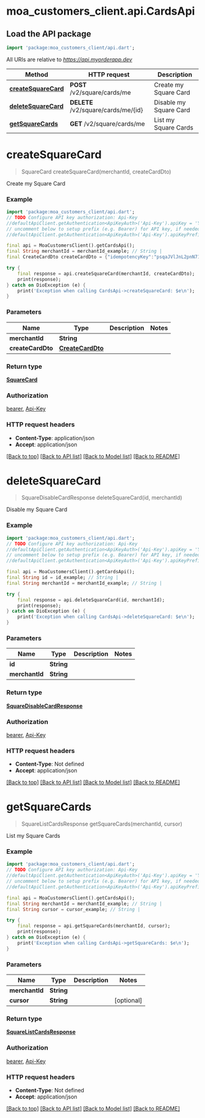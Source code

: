 # moa_customers_client.api.CardsApi

## Load the API package
```dart
import 'package:moa_customers_client/api.dart';
```

All URIs are relative to *https://api.myorderapp.dev*

Method | HTTP request | Description
------------- | ------------- | -------------
[**createSquareCard**](CardsApi.md#createsquarecard) | **POST** /v2/square/cards/me | Create my Square Card
[**deleteSquareCard**](CardsApi.md#deletesquarecard) | **DELETE** /v2/square/cards/me/{id} | Disable my Square Card
[**getSquareCards**](CardsApi.md#getsquarecards) | **GET** /v2/square/cards/me | List my Square Cards


# **createSquareCard**
> SquareCard createSquareCard(merchantId, createCardDto)

Create my Square Card

### Example
```dart
import 'package:moa_customers_client/api.dart';
// TODO Configure API key authorization: Api-Key
//defaultApiClient.getAuthentication<ApiKeyAuth>('Api-Key').apiKey = 'YOUR_API_KEY';
// uncomment below to setup prefix (e.g. Bearer) for API key, if needed
//defaultApiClient.getAuthentication<ApiKeyAuth>('Api-Key').apiKeyPrefix = 'Bearer';

final api = MoaCustomersClient().getCardsApi();
final String merchantId = merchantId_example; // String | 
final CreateCardDto createCardDto = {"idempotencyKey":"psqaJVlJnL2pnN713QWlr","postalCode":"94103","sourceId":"cnon:card-nonce-ok"}; // CreateCardDto | 

try {
    final response = api.createSquareCard(merchantId, createCardDto);
    print(response);
} catch on DioException (e) {
    print('Exception when calling CardsApi->createSquareCard: $e\n');
}
```

### Parameters

Name | Type | Description  | Notes
------------- | ------------- | ------------- | -------------
 **merchantId** | **String**|  | 
 **createCardDto** | [**CreateCardDto**](CreateCardDto.md)|  | 

### Return type

[**SquareCard**](SquareCard.md)

### Authorization

[bearer](../README.md#bearer), [Api-Key](../README.md#Api-Key)

### HTTP request headers

 - **Content-Type**: application/json
 - **Accept**: application/json

[[Back to top]](#) [[Back to API list]](../README.md#documentation-for-api-endpoints) [[Back to Model list]](../README.md#documentation-for-models) [[Back to README]](../README.md)

# **deleteSquareCard**
> SquareDisableCardResponse deleteSquareCard(id, merchantId)

Disable my Square Card

### Example
```dart
import 'package:moa_customers_client/api.dart';
// TODO Configure API key authorization: Api-Key
//defaultApiClient.getAuthentication<ApiKeyAuth>('Api-Key').apiKey = 'YOUR_API_KEY';
// uncomment below to setup prefix (e.g. Bearer) for API key, if needed
//defaultApiClient.getAuthentication<ApiKeyAuth>('Api-Key').apiKeyPrefix = 'Bearer';

final api = MoaCustomersClient().getCardsApi();
final String id = id_example; // String | 
final String merchantId = merchantId_example; // String | 

try {
    final response = api.deleteSquareCard(id, merchantId);
    print(response);
} catch on DioException (e) {
    print('Exception when calling CardsApi->deleteSquareCard: $e\n');
}
```

### Parameters

Name | Type | Description  | Notes
------------- | ------------- | ------------- | -------------
 **id** | **String**|  | 
 **merchantId** | **String**|  | 

### Return type

[**SquareDisableCardResponse**](SquareDisableCardResponse.md)

### Authorization

[bearer](../README.md#bearer), [Api-Key](../README.md#Api-Key)

### HTTP request headers

 - **Content-Type**: Not defined
 - **Accept**: application/json

[[Back to top]](#) [[Back to API list]](../README.md#documentation-for-api-endpoints) [[Back to Model list]](../README.md#documentation-for-models) [[Back to README]](../README.md)

# **getSquareCards**
> SquareListCardsResponse getSquareCards(merchantId, cursor)

List my Square Cards

### Example
```dart
import 'package:moa_customers_client/api.dart';
// TODO Configure API key authorization: Api-Key
//defaultApiClient.getAuthentication<ApiKeyAuth>('Api-Key').apiKey = 'YOUR_API_KEY';
// uncomment below to setup prefix (e.g. Bearer) for API key, if needed
//defaultApiClient.getAuthentication<ApiKeyAuth>('Api-Key').apiKeyPrefix = 'Bearer';

final api = MoaCustomersClient().getCardsApi();
final String merchantId = merchantId_example; // String | 
final String cursor = cursor_example; // String | 

try {
    final response = api.getSquareCards(merchantId, cursor);
    print(response);
} catch on DioException (e) {
    print('Exception when calling CardsApi->getSquareCards: $e\n');
}
```

### Parameters

Name | Type | Description  | Notes
------------- | ------------- | ------------- | -------------
 **merchantId** | **String**|  | 
 **cursor** | **String**|  | [optional] 

### Return type

[**SquareListCardsResponse**](SquareListCardsResponse.md)

### Authorization

[bearer](../README.md#bearer), [Api-Key](../README.md#Api-Key)

### HTTP request headers

 - **Content-Type**: Not defined
 - **Accept**: application/json

[[Back to top]](#) [[Back to API list]](../README.md#documentation-for-api-endpoints) [[Back to Model list]](../README.md#documentation-for-models) [[Back to README]](../README.md)

